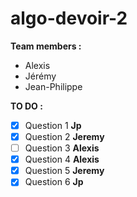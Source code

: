 # algo-devoir-2  

**Team members :**  
- Alexis  
- Jérémy  
- Jean-Philippe  

**TO DO :**  
- [x]  Question 1  **Jp**
- [x]  Question 2  **Jeremy**
- [ ]  Question 3  **Alexis**  
- [x]  Question 4  **Alexis**  
- [x]  Question 5  **Jeremy**
- [x]  Question 6  **Jp**
